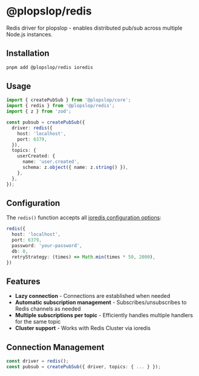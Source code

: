 # @plopslop/redis

Redis driver for plopslop - enables distributed pub/sub across multiple Node.js instances.

## Installation

```bash
pnpm add @plopslop/redis ioredis
```

## Usage

```typescript
import { createPubSub } from '@plopslop/core';
import { redis } from '@plopslop/redis';
import { z } from 'zod';

const pubsub = createPubSub({
  driver: redis({
    host: 'localhost',
    port: 6379,
  }),
  topics: {
    userCreated: {
      name: 'user.created',
      schema: z.object({ name: z.string() }),
    },
  },
});
```

## Configuration

The `redis()` function accepts all [ioredis configuration options](https://github.com/redis/ioredis/blob/main/API.md#new-redisport-host-options):

```typescript
redis({
  host: 'localhost',
  port: 6379,
  password: 'your-password',
  db: 0,
  retryStrategy: (times) => Math.min(times * 50, 2000),
})
```

## Features

- **Lazy connection** - Connections are established when needed
- **Automatic subscription management** - Subscribes/unsubscribes to Redis channels as needed
- **Multiple subscriptions per topic** - Efficiently handles multiple handlers for the same topic
- **Cluster support** - Works with Redis Cluster via ioredis

## Connection Management

```typescript
const driver = redis();
const pubsub = createPubSub({ driver, topics: { ... } });
```
